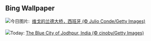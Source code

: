## Bing Wallpaper
![](https://www.bing.com/th?id=OHR.ReconquistaVigo_ZH-CN4619580424_UHD.jpg&w=1000)今日图片: &nbsp;[维戈的兰德大桥，西班牙 (© Julio Conde/Getty Images)](https://www.bing.com/th?id=OHR.ReconquistaVigo_ZH-CN4619580424_UHD.jpg)
<br><br/>
![](https://www.bing.com/th?id=OHR.BlueCityIndia_EN-US1593809891_UHD.jpg&w=1000)Today: [The Blue City of Jodhpur, India (© cinoby/Getty Images)](https://www.bing.com/th?id=OHR.BlueCityIndia_EN-US1593809891_UHD.jpg)
<br><br/>
